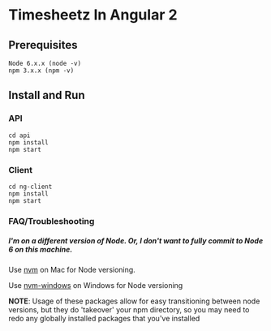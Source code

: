 # Timesheetz In Angular 2

## Prerequisites 

    Node 6.x.x (node -v)
    npm 3.x.x (npm -v)

## Install and Run

### API

    cd api
    npm install
    npm start

### Client
    cd ng-client
    npm install
    npm start

    
### FAQ/Troubleshooting
##### I'm on a different version of Node. Or, I don't want to fully commit to Node 6 on this machine.
Use [nvm](https://github.com/creationix/nvm#install-script) on Mac for Node versioning.

Use [nvm-windows](https://github.com/coreybutler/nvm-windows/releases/download/1.1.1/nvm-setup.zip) on Windows for Node versioning

**NOTE**: Usage of these packages allow for easy transitioning between node versions, but they do 'takeover' your npm directory, so you may need to redo any globally installed packages that you've installed
